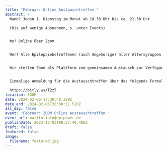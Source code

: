 ```yaml
---
title: "Februar: Online Austauschtreffen "
abstract: >
  Wann? Jeden 1. Dienstag im Monat ab 18.30 Uhr bis ca. 21.30 Uhr 

  (bis auf wenige Ausnahmen, s. unter Events)


  Wo? Online über Zoom


  Wer? Alle Epilepsiebetroffenen (auch Angehörige) aller Altersgruppen


  Wir stellen Zoom als Plattform zum gemeinsamen Austausch zur Verfügung. Die Teilnehmer können in themenspezifische Breakoutsessions, um über alle verschiedenen Themen rund um Epilepsie, aber auch Privates zu diskutieren. Wir haben eine sehr lockere Atmosphäre und jeder kann kommen und gehen, wie es persönlich am angenehmsten ist.


  Einmalige Anmeldung für die Austauschtreffen über das folgende Formular:

  https://bitly.ws/T2z5
location: ZOOM
date: 2024-02-06T17:30:40.389Z
date_end: 2024-02-06T20:30:11.510Z
all_day: false
event: "Februar: ZOOM Online Austauschtreffen "
event_url: mailto:info@epipower.de
publishDate: 2023-12-03T08:57:40.406Z
draft: false
featured: false
image:
  filename: featured.jpg
---
```

